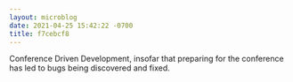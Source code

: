 ```yaml
---
layout: microblog
date: 2021-04-25 15:42:22 -0700
title: f7cebcf8
---
```

Conference Driven Development, insofar that preparing for the conference has led to bugs being discovered and fixed.
